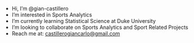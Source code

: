 - Hi, I’m @gian-castillero
- I’m interested in Sports Analytics 
- I’m currently learning Statistical Science at Duke University
- I’m looking to collaborate on Sports Analytics and Sport Related Projects
- Reach me at: castillerogiancarlo@gmail.com 

<!---
gian-castillero/gian-castillero is a ✨ special ✨ repository because its `README.md` (this file) appears on your GitHub profile.
You can click the Preview link to take a look at your changes.
--->
